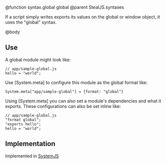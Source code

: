 @function syntax.global global 
@parent StealJS.syntaxes

If a script simply writes exports its values on the global or window object, 
it uses the "global" syntax.

@body

## Use

A global module might look like:

    // app/sample-global.js
    hello = "world";
     
Use [System.meta] to configure this module as the global format like:

    System.meta["app/sample-global"] = {format: "global"}

Using [System.meta] you can also set a module's dependencies and what it exports.  These configurations 
can also be set inline like:

    // app/sample-global.js
    "format global";
    "exports hello";
    hello = "world";

## Implementation 

Implemented in [SystemJS](https://github.com/systemjs/systemjs#global-module-format-support)
